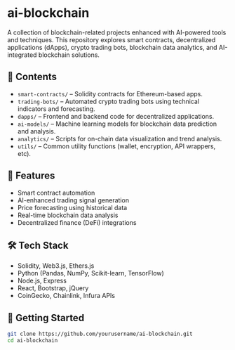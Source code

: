 # ai-blockchain

A collection of blockchain-related projects enhanced with AI-powered tools and techniques. This repository explores smart contracts, decentralized applications (dApps), crypto trading bots, blockchain data analytics, and AI-integrated blockchain solutions.

## 📁 Contents

- `smart-contracts/` – Solidity contracts for Ethereum-based apps.
- `trading-bots/` – Automated crypto trading bots using technical indicators and forecasting.
- `dapps/` – Frontend and backend code for decentralized applications.
- `ai-models/` – Machine learning models for blockchain data prediction and analysis.
- `analytics/` – Scripts for on-chain data visualization and trend analysis.
- `utils/` – Common utility functions (wallet, encryption, API wrappers, etc).

## 🚀 Features

- Smart contract automation
- AI-enhanced trading signal generation
- Price forecasting using historical data
- Real-time blockchain data analysis
- Decentralized finance (DeFi) integrations

## 🛠️ Tech Stack

- Solidity, Web3.js, Ethers.js
- Python (Pandas, NumPy, Scikit-learn, TensorFlow)
- Node.js, Express
- React, Bootstrap, jQuery
- CoinGecko, Chainlink, Infura APIs

## 📌 Getting Started

```bash
git clone https://github.com/yourusername/ai-blockchain.git
cd ai-blockchain
